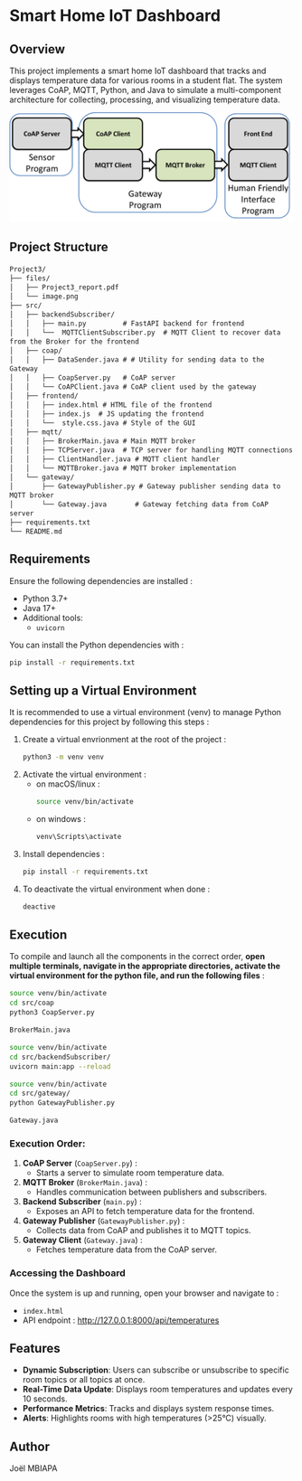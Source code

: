 # Smart Home IoT Dashboard

## Overview

This project implements a smart home IoT dashboard that tracks and displays temperature data for various rooms in a student flat. The system leverages CoAP, MQTT, Python, and Java to simulate a multi-component architecture for collecting, processing, and visualizing temperature data.

![Overview of the IoT project](files/image.png)

## Project Structure

```plaintext
Project3/
├── files/
│   ├── Project3_report.pdf
│   └── image.png
├── src/
│   ├── backendSubscriber/
│   │   ├── main.py         # FastAPI backend for frontend
│   │   └──  MQTTClientSubscriber.py  # MQTT Client to recover data from the Broker for the frontend
│   ├── coap/
│   │   ├── DataSender.java # # Utility for sending data to the Gateway
│   │   ├── CoapServer.py   # CoAP server
│   │   └── CoAPClient.java # CoAP client used by the gateway
│   ├── frontend/
│   │   ├── index.html # HTML file of the frontend
│   │   ├── index.js  # JS updating the frontend
│   │   └──  style.css.java # Style of the GUI
│   ├── mqtt/
│   │   ├── BrokerMain.java # Main MQTT broker
│   │   ├── TCPServer.java  # TCP server for handling MQTT connections
│   │   ├── ClientHandler.java # MQTT client handler
│   │   └── MQTTBroker.java # MQTT broker implementation
│   └── gateway/
│       ├── GatewayPublisher.py # Gateway publisher sending data to MQTT broker
│       └── Gateway.java       # Gateway fetching data from CoAP server
├── requirements.txt
└── README.md
```

## Requirements

Ensure the following dependencies are installed :

- Python 3.7+
- Java 17+
- Additional tools:
  - `uvicorn`

You can install the Python dependencies with :
```bash
pip install -r requirements.txt
```

## Setting up a Virtual Environment

It is recommended to use a virtual environment (venv) to manage Python dependencies for this project by following this steps :

   1. Create a virtual envrionment at the root of the project :
      ```bash
      python3 -m venv venv
      ```
   2. Activate the virtual environment : 
      - on macOS/linux :
         ```bash
         source venv/bin/activate
         ```
      - on windows :
         ```bash
         venv\Scripts\activate
         ```
   3. Install dependencies :
      ```bash
      pip install -r requirements.txt
      ```
   4. To deactivate the virtual environment when done :
      ```bash
      deactive
      ```

## Execution

To compile and launch all the components in the correct order, **open multiple terminals, navigate in the appropriate directories, activate the virtual environment for the python file, and run the following files** :

```bash
source venv/bin/activate
cd src/coap
python3 CoapServer.py
```

```bash
BrokerMain.java
```

```bash
source venv/bin/activate
cd src/backendSubscriber/
uvicorn main:app --reload
```

```bash
source venv/bin/activate
cd src/gateway/
python GatewayPublisher.py
```

```bash
Gateway.java
```

### Execution Order:

1. **CoAP Server** (`CoapServer.py`) :
   - Starts a server to simulate room temperature data.
2. **MQTT Broker** (`BrokerMain.java`) :
   - Handles communication between publishers and subscribers.
3. **Backend Subscriber** (`main.py`) :
   - Exposes an API to fetch temperature data for the frontend.
4. **Gateway Publisher** (`GatewayPublisher.py`) :
   - Collects data from CoAP and publishes it to MQTT topics.
5. **Gateway Client** (`Gateway.java`) :
   - Fetches temperature data from the CoAP server.

### Accessing the Dashboard

Once the system is up and running, open your browser and navigate to :
- `index.html`
- API endpoint : http://127.0.0.1:8000/api/temperatures

## Features

- **Dynamic Subscription**: Users can subscribe or unsubscribe to specific room topics or all topics at once.
- **Real-Time Data Update**: Displays room temperatures and updates every 10 seconds.
- **Performance Metrics**: Tracks and displays system response times.
- **Alerts**: Highlights rooms with high temperatures (>25°C) visually.

## Author
Joël MBIAPA